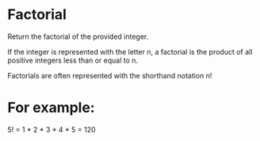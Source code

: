 # Factorial

Return the factorial of the provided integer.

If the integer is represented with the letter n, a factorial is the product of all positive integers less than or equal to n.

Factorials are often represented with the shorthand notation n!

# For example: 

5! = 1 * 2 * 3 * 4 * 5 = 120